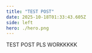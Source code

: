 ```yaml
---
title: "TEST POST"
date: 2025-10-18T01:33:43.605Z
side: left
hero: ./hero.png
---
```


TEST POST PLS WORKKKKK